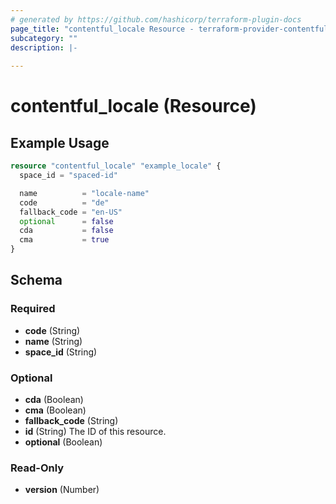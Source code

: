 ```yaml
---
# generated by https://github.com/hashicorp/terraform-plugin-docs
page_title: "contentful_locale Resource - terraform-provider-contentful"
subcategory: ""
description: |-
  
---
```


# contentful_locale (Resource)



## Example Usage

```terraform
resource "contentful_locale" "example_locale" {
  space_id = "spaced-id"

  name          = "locale-name"
  code          = "de"
  fallback_code = "en-US"
  optional      = false
  cda           = false
  cma           = true
}
```

<!-- schema generated by tfplugindocs -->
## Schema

### Required

- **code** (String)
- **name** (String)
- **space_id** (String)

### Optional

- **cda** (Boolean)
- **cma** (Boolean)
- **fallback_code** (String)
- **id** (String) The ID of this resource.
- **optional** (Boolean)

### Read-Only

- **version** (Number)


